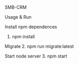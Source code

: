 SMB-CRM

Usage & Run

Install npm dependences
1. npm install

Migrate
2. npm run migrate:latest

Start node server
3. npm start